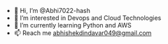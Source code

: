 - 👋 Hi, I’m @Abhi7022-hash
- 👀 I’m interested in Devops and Cloud Technologies
- 🌱 I’m currently learning Python and AWS
- 📫 Reach me abhishekdindavar049@gmail.com


<!---
Abhi7022-hash/Abhi7022-hash is a ✨ special ✨ repository because its `README.md` (this file) appears on your GitHub profile.
You can click the Preview link to take a look at your changes.
--->
